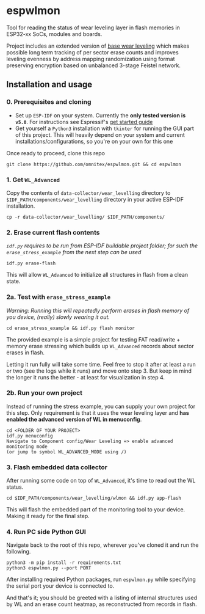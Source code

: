 # espwlmon

Tool for reading the status of wear leveling layer in flash memories in ESP32-xx SoCs, modules and boards.

Project includes an extended version of [base wear leveling](https://docs.espressif.com/projects/esp-idf/en/latest/esp32/api-reference/storage/wear-levelling.html) which makes possible long term tracking of per sector erase counts and improves leveling evenness by address mapping randomization using format preserving encryption based on unbalanced 3-stage Feistel network.

## Installation and usage

### 0. Prerequisites and cloning

- Set up `ESP-IDF` on your system. Currently the **only tested version is `v5.0`**.  For instructions see Espressif's [get started guide](https://docs.espressif.com/projects/esp-idf/en/latest/esp32/get-started/index.html)
- Get yourself a `Python3` installation with `tkinter` for running the GUI part of this project. This will heavily depend on your system and current installations/configurations, so you're on your own for this one

Once ready to proceed, clone this repo

```
git clone https://github.com/omnitex/espwlmon.git && cd espwlmon
```

### 1. Get `WL_Advanced`

Copy the contents of `data-collector/wear_levelling` directory to `$IDF_PATH/components/wear_levelling` directory in your active ESP-IDF installation.

```
cp -r data-collector/wear_levelling/ $IDF_PATH/components/
```

### 2. Erase current flash contents
*`idf.py` requires to be run from ESP-IDF buildable project folder; for such the `erase_stress_example` from the next step can be used*
```
idf.py erase-flash
```

This will allow `WL_Advanced` to initialize all structures in flash from a clean state.

### 2a. Test with `erase_stress_example`

*Warning: Running this will repeatedly perform erases in flash memory of you device, (really) slowly wearing it out.*

```
cd erase_stress_example && idf.py flash monitor
```

The provided example is a simple project for testing FAT read/write + memory erase stressing which builds up `WL_Advanced` records about sector erases in flash.

Letting it run fully will take some time. Feel free to stop it after at least a run or two (see the logs while it runs) and move onto step 3. But keep in mind the longer it runs the better - at least for visualization in step 4.

### 2b. Run your own project

Instead of running the stress example, you can supply your own project for this step. Only requirement is that it uses the wear leveling layer and **has enabled the advanced version of WL in menuconfig**.

```
cd <FOLDER OF YOUR PROJECT>
idf.py menuconfig
Navigate to Component config/Wear Leveling => enable advanced monitoring mode
(or jump to symbol WL_ADVANCED_MODE using /)
```

### 3. Flash embedded data collector

After running some code on top of `WL_Advanced`, it's time to read out the WL status.

```
cd $IDF_PATH/components/wear_levelling/wlmon && idf.py app-flash
```

This will flash the embedded part of the monitoring tool to your device. Making it ready for the final step.

### 4. Run PC side Python GUI

Navigate back to the root of this repo, wherever you've cloned it and run the following.

```
python3 -m pip install -r requirements.txt
python3 espwlmon.py --port PORT
```

After installing required Python packages, run `espwlmon.py` while specifying the serial port your device is connected to.

And that's it; you should be greeted with a listing of internal structures used by WL and an erase count heatmap, as reconstructed from records in flash.

